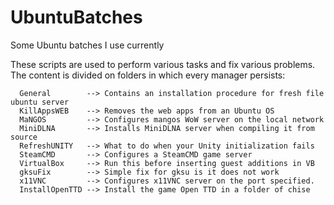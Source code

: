 # UbuntuBatches

Some Ubuntu batches I use currently

These scripts are used to perform various tasks
and fix various problems. The content is divided on
folders in which every manager persists:
```
  General        --> Contains an installation procedure for fresh file ubuntu server
  KillAppsWEB    --> Removes the web apps from an Ubuntu OS
  MaNGOS         --> Configures mangos WoW server on the local network
  MiniDLNA       --> Installs MiniDLNA server when compiling it from source
  RefreshUNITY   --> What to do when your Unity initialization fails
  SteamCMD       --> Configures a SteamCMD game server
  VirtualBox     --> Run this before inserting guest additions in VB
  gksuFix        --> Simple fix for gksu is it does not work
  x11VNC         --> Configures x11VNC server on the port specified.
  InstallOpenTTD --> Install the game Open TTD in a folder of chise
```
